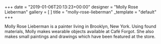 +++
date = "2019-01-06T20:13:23+00:00"
designer = "Molly Rose Lieberman"
gallery = [ ]
title = "molly-rose-lieberman"
_template = "default"
+++

Molly Rose Lieberman is a painter living in Brooklyn, New York. Using found materials, Molly makes wearable objects available at Café Forgot. She also makes small paintings and drawings which have been featured at the store.
